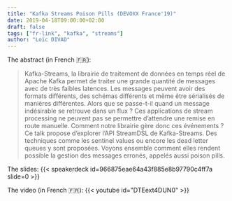 ```yaml
---
title: "Kafka Streams Poison Pills (DEVOXX France'19)"
date: 2019-04-18T09:00:00+02:00
draft: false
tags: ["fr-link", "kafka", "streams"]
author: "Loïc DIVAD"
---
```


The abstract (in French 🇫🇷):
> Kafka-Streams, la librairie de traitement de données en temps réel de Apache Kafka permet de traiter une grande quantité de messages avec de très faibles latences. Les messages peuvent avoir des formats différents, des schémas différents et même être sérialisés de manières différentes. Alors que se passe-t-il quand un message indésirable se retrouve dans un flux ? Ces applications de stream processing ne peuvent pas se permettre d’attendre une remise en route manuelle. Comment notre librairie gère donc ces événements ? Ce talk propose d’explorer l’API StreamDSL de Kafka-Streams. Des techniques comme les sentinel values ou encore les dead letter queues y sont proposées. Voyons ensemble comment elles rendent possible la gestion des messages erronés, appelés aussi poison pills.

The slides:
{{< speakerdeck id=966875eae64a43f885e8b97790c4ff7a slide=0 >}}

The video (in French 🇫🇷):
{{< youtube id="DTEext4DUN0" >}}
